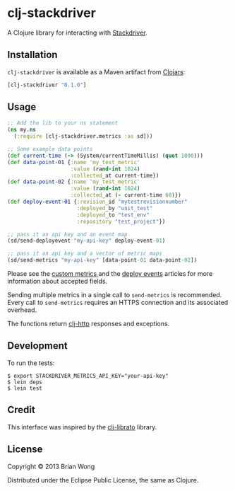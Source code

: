 # clj-stackdriver

A Clojure library for interacting with [Stackdriver](http://www.stackdriver.com/).

## Installation

`clj-stackdriver` is available as a Maven artifact from
[Clojars](http://clojars.org/clj-stackdriver):

```clojure
[clj-stackdriver "0.1.0"]
```

## Usage

````clojure
;; Add the lib to your ns statement
(ns my.ns
  (:require [clj-stackdriver.metrics :as sd]))

;; Some example data points
(def current-time (-> (System/currentTimeMillis) (quot 1000)))
(def data-point-01 {:name 'my_test_metric'
                    :value (rand-int 1024)
                    :collected_at current-time})
(def data-point-02 {:name 'my_test_metric'
                    :value (rand-int 1024)
                    :collected_at (- current-time 60)})
(def deploy-event-01 {:revision_id "mytestrevisionnumber"
                      :deployed_by "unit_test"
                      :deployed_to "test_env"
                      :repository "test_project"})

;; pass it an api key and an event map
(sd/send-deployevent "my-api-key" deploy-event-01)

;; pass it an api key and a vector of metric maps
(sd/send-metrics "my-api-key" [data-point-01 data-point-02])
````

Please see the [custom metrics
](http://feedback.stackdriver.com/knowledgebase/articles/181488-sending-custom-metrics-to-the-stackdriver-system)
and the [deploy
events](http://feedback.stackdriver.com/knowledgebase/articles/212917-sending-code-deploy-events-to-stackdriver)
articles for more information about accepted fields.

Sending multiple metrics in a single call to `send-metrics` is recommended.
Every call to `send-metrics` requires an HTTPS connection and its associated
overhead.

The functions return [clj-http](https://clojars.org/clj-http) responses and
exceptions.

## Development

To run the tests:

    $ export STACKDRIVER_METRICS_API_KEY="your-api-key"
    $ lein deps
    $ lein test

## Credit

This interface was inspired by the [clj-librato](https://clojars.org/clj-librato) library.

## License

Copyright © 2013 Brian Wong

Distributed under the Eclipse Public License, the same as Clojure.
